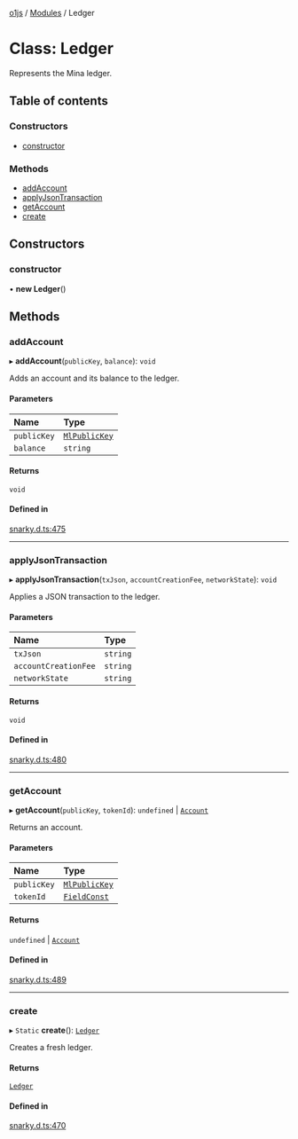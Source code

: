 [o1js](../README.md) / [Modules](../modules.md) / Ledger

# Class: Ledger

Represents the Mina ledger.

## Table of contents

### Constructors

- [constructor](Ledger.md#constructor)

### Methods

- [addAccount](Ledger.md#addaccount)
- [applyJsonTransaction](Ledger.md#applyjsontransaction)
- [getAccount](Ledger.md#getaccount)
- [create](Ledger.md#create)

## Constructors

### constructor

• **new Ledger**()

## Methods

### addAccount

▸ **addAccount**(`publicKey`, `balance`): `void`

Adds an account and its balance to the ledger.

#### Parameters

| Name | Type |
| :------ | :------ |
| `publicKey` | [`MlPublicKey`](../modules.md#mlpublickey) |
| `balance` | `string` |

#### Returns

`void`

#### Defined in

[snarky.d.ts:475](https://github.com/o1-labs/o1js/blob/42a18c8d/src/snarky.d.ts#L475)

___

### applyJsonTransaction

▸ **applyJsonTransaction**(`txJson`, `accountCreationFee`, `networkState`): `void`

Applies a JSON transaction to the ledger.

#### Parameters

| Name | Type |
| :------ | :------ |
| `txJson` | `string` |
| `accountCreationFee` | `string` |
| `networkState` | `string` |

#### Returns

`void`

#### Defined in

[snarky.d.ts:480](https://github.com/o1-labs/o1js/blob/42a18c8d/src/snarky.d.ts#L480)

___

### getAccount

▸ **getAccount**(`publicKey`, `tokenId`): `undefined` \| [`Account`](../modules/Types.Json.md#account)

Returns an account.

#### Parameters

| Name | Type |
| :------ | :------ |
| `publicKey` | [`MlPublicKey`](../modules.md#mlpublickey) |
| `tokenId` | [`FieldConst`](../modules.md#fieldconst-1) |

#### Returns

`undefined` \| [`Account`](../modules/Types.Json.md#account)

#### Defined in

[snarky.d.ts:489](https://github.com/o1-labs/o1js/blob/42a18c8d/src/snarky.d.ts#L489)

___

### create

▸ `Static` **create**(): [`Ledger`](Ledger.md)

Creates a fresh ledger.

#### Returns

[`Ledger`](Ledger.md)

#### Defined in

[snarky.d.ts:470](https://github.com/o1-labs/o1js/blob/42a18c8d/src/snarky.d.ts#L470)
